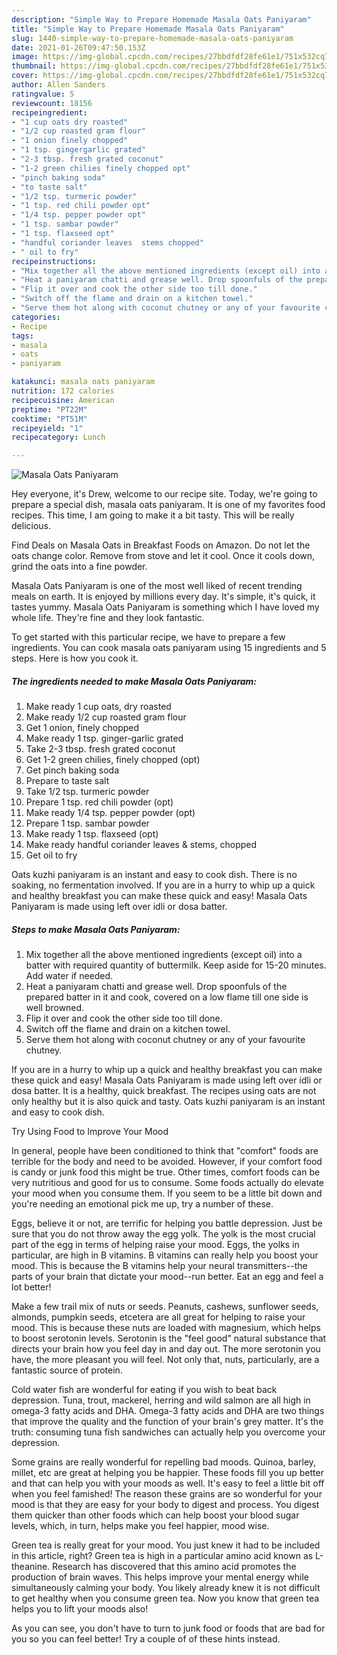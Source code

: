 ```yaml
---
description: "Simple Way to Prepare Homemade Masala Oats Paniyaram"
title: "Simple Way to Prepare Homemade Masala Oats Paniyaram"
slug: 1440-simple-way-to-prepare-homemade-masala-oats-paniyaram
date: 2021-01-26T09:47:50.153Z
image: https://img-global.cpcdn.com/recipes/27bbdfdf28fe61e1/751x532cq70/masala-oats-paniyaram-recipe-main-photo.jpg
thumbnail: https://img-global.cpcdn.com/recipes/27bbdfdf28fe61e1/751x532cq70/masala-oats-paniyaram-recipe-main-photo.jpg
cover: https://img-global.cpcdn.com/recipes/27bbdfdf28fe61e1/751x532cq70/masala-oats-paniyaram-recipe-main-photo.jpg
author: Allen Sanders
ratingvalue: 5
reviewcount: 18156
recipeingredient:
- "1 cup oats dry roasted"
- "1/2 cup roasted gram flour"
- "1 onion finely chopped"
- "1 tsp. gingergarlic grated"
- "2-3 tbsp. fresh grated coconut"
- "1-2 green chilies finely chopped opt"
- "pinch baking soda"
- "to taste salt"
- "1/2 tsp. turmeric powder"
- "1 tsp. red chili powder opt"
- "1/4 tsp. pepper powder opt"
- "1 tsp. sambar powder"
- "1 tsp. flaxseed opt"
- "handful coriander leaves  stems chopped"
- " oil to fry"
recipeinstructions:
- "Mix together all the above mentioned ingredients (except oil) into a batter with required quantity of buttermilk. Keep aside for 15-20 minutes. Add water if needed."
- "Heat a paniyaram chatti and grease well. Drop spoonfuls of the prepared batter in it and cook, covered on a low flame till one side is well browned."
- "Flip it over and cook the other side too till done."
- "Switch off the flame and drain on a kitchen towel."
- "Serve them hot along with coconut chutney or any of your favourite chutney."
categories:
- Recipe
tags:
- masala
- oats
- paniyaram

katakunci: masala oats paniyaram 
nutrition: 172 calories
recipecuisine: American
preptime: "PT22M"
cooktime: "PT51M"
recipeyield: "1"
recipecategory: Lunch

---
```



![Masala Oats Paniyaram](https://img-global.cpcdn.com/recipes/27bbdfdf28fe61e1/751x532cq70/masala-oats-paniyaram-recipe-main-photo.jpg)

Hey everyone, it's Drew, welcome to our recipe site. Today, we're going to prepare a special dish, masala oats paniyaram. It is one of my favorites food recipes. This time, I am going to make it a bit tasty. This will be really delicious.

Find Deals on Masala Oats in Breakfast Foods on Amazon. Do not let the oats change color. Remove from stove and let it cool. Once it cools down, grind the oats into a fine powder.

Masala Oats Paniyaram is one of the most well liked of recent trending meals on earth. It is enjoyed by millions every day. It's simple, it's quick, it tastes yummy. Masala Oats Paniyaram is something which I have loved my whole life. They're fine and they look fantastic.


To get started with this particular recipe, we have to prepare a few ingredients. You can cook masala oats paniyaram using 15 ingredients and 5 steps. Here is how you cook it.

<!--inarticleads1-->

##### The ingredients needed to make Masala Oats Paniyaram:

1. Make ready 1 cup oats, dry roasted
1. Make ready 1/2 cup roasted gram flour
1. Get 1 onion, finely chopped
1. Make ready 1 tsp. ginger-garlic grated
1. Take 2-3 tbsp. fresh grated coconut
1. Get 1-2 green chilies, finely chopped (opt)
1. Get pinch baking soda
1. Prepare to taste salt
1. Take 1/2 tsp. turmeric powder
1. Prepare 1 tsp. red chili powder (opt)
1. Make ready 1/4 tsp. pepper powder (opt)
1. Prepare 1 tsp. sambar powder
1. Make ready 1 tsp. flaxseed (opt)
1. Make ready handful coriander leaves &amp; stems, chopped
1. Get  oil to fry


Oats kuzhi paniyaram is an instant and easy to cook dish. There is no soaking, no fermentation involved. If you are in a hurry to whip up a quick and healthy breakfast you can make these quick and easy! Masala Oats Paniyaram is made using left over idli or dosa batter. 

<!--inarticleads2-->

##### Steps to make Masala Oats Paniyaram:

1. Mix together all the above mentioned ingredients (except oil) into a batter with required quantity of buttermilk. Keep aside for 15-20 minutes. Add water if needed.
1. Heat a paniyaram chatti and grease well. Drop spoonfuls of the prepared batter in it and cook, covered on a low flame till one side is well browned.
1. Flip it over and cook the other side too till done.
1. Switch off the flame and drain on a kitchen towel.
1. Serve them hot along with coconut chutney or any of your favourite chutney.


If you are in a hurry to whip up a quick and healthy breakfast you can make these quick and easy! Masala Oats Paniyaram is made using left over idli or dosa batter. It is a healthy, quick breakfast. The recipes using oats are not only healthy but it is also quick and tasty. Oats kuzhi paniyaram is an instant and easy to cook dish. 

Try Using Food to Improve Your Mood


In general, people have been conditioned to think that "comfort" foods are terrible for the body and need to be avoided. However, if your comfort food is candy or junk food this might be true. Other times, comfort foods can be very nutritious and good for us to consume. Some foods actually do elevate your mood when you consume them. If you seem to be a little bit down and you're needing an emotional pick me up, try a number of these.

Eggs, believe it or not, are terrific for helping you battle depression. Just be sure that you do not throw away the egg yolk. The yolk is the most crucial part of the egg in terms of helping raise your mood. Eggs, the yolks in particular, are high in B vitamins. B vitamins can really help you boost your mood. This is because the B vitamins help your neural transmitters--the parts of your brain that dictate your mood--run better. Eat an egg and feel a lot better!

Make a few trail mix of nuts or seeds. Peanuts, cashews, sunflower seeds, almonds, pumpkin seeds, etcetera are all great for helping to raise your mood. This is because these nuts are loaded with magnesium, which helps to boost serotonin levels. Serotonin is the "feel good" natural substance that directs your brain how you feel day in and day out. The more serotonin you have, the more pleasant you will feel. Not only that, nuts, particularly, are a fantastic source of protein.

Cold water fish are wonderful for eating if you wish to beat back depression. Tuna, trout, mackerel, herring and wild salmon are all high in omega-3 fatty acids and DHA. Omega-3 fatty acids and DHA are two things that improve the quality and the function of your brain's grey matter. It's the truth: consuming tuna fish sandwiches can actually help you overcome your depression. 

Some grains are really wonderful for repelling bad moods. Quinoa, barley, millet, etc are great at helping you be happier. These foods fill you up better and that can help you with your moods as well. It's easy to feel a little bit off when you feel famished! The reason these grains are so wonderful for your mood is that they are easy for your body to digest and process. You digest them quicker than other foods which can help boost your blood sugar levels, which, in turn, helps make you feel happier, mood wise.

Green tea is really great for your mood. You just knew it had to be included in this article, right? Green tea is high in a particular amino acid known as L-theanine. Research has discovered that this amino acid promotes the production of brain waves. This helps improve your mental energy while simultaneously calming your body. You likely already knew it is not difficult to get healthy when you consume green tea. Now you know that green tea helps you to lift your moods also!

As you can see, you don't have to turn to junk food or foods that are bad for you so you can feel better! Try  a  couple of  of  these  hints  instead.

